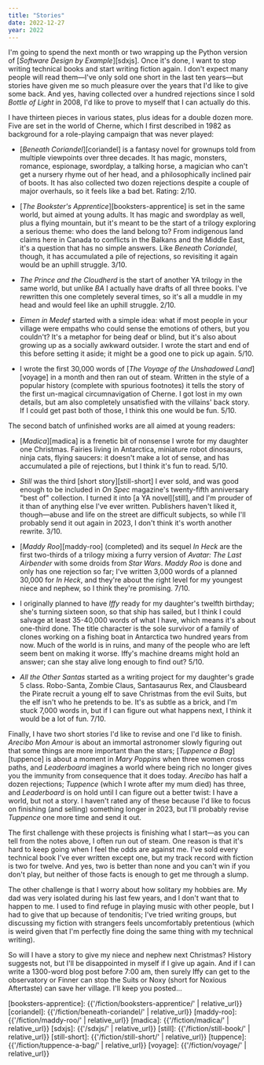 ```yaml
---
title: "Stories"
date: 2022-12-27
year: 2022
---
```


I'm going to spend the next month or two wrapping up the Python version of [*Software Design by Example*][sdxjs]. Once it's done, I want to stop writing technical books and start writing fiction again. I don't expect many people will read them—I've only sold one short in the last ten years—but stories have given me so much pleasure over the years that I'd like to give some back. And yes, having collected over a hundred rejections since I sold *Bottle of Light* in 2008, I'd like to prove to myself that I can actually do this.

I have thirteen pieces in various states, plus ideas for a double dozen more. Five are set in the world of Cherne, which I first described in 1982 as background for a role-playing campaign that was never played:

- [*Beneath Coriandel*][coriandel] is a fantasy novel for grownups told from multiple viewpoints over three decades. It has magic, monsters, romance, espionage, swordplay, a talking horse, a magician who can't get a nursery rhyme out of her head, and a philosophically inclined pair of boots. It has also collected two dozen rejections despite a couple of major overhauls, so it feels like a bad bet. Rating: 2/10.

- [*The Bookster's Apprentice*][booksters-apprentice] is set in the same world, but aimed at young adults. It has magic and swordplay as well, plus a flying mountain, but it's meant to be the start of a trilogy exploring a serious theme: who does the land belong to? From indigenous land claims here in Canada to conflicts in the Balkans and the Middle East, it's a question that has no simple answers. Like *Beneath Coriandel*, though, it has accumulated a pile of rejections, so revisiting it again would be an uphill struggle. 3/10.

- *The Prince and the Cloudherd* is the start of another YA trilogy in the same world, but unlike *BA* I actually have drafts of all three books. I've rewritten this one completely several times, so it's all a muddle in my head and would feel like an uphill struggle. 2/10.

- *Eimen in Medef* started with a simple idea: what if most people in your village were empaths who could sense the emotions of others, but you couldn't? It's a metaphor for being deaf or blind, but it's also about growing up as a socially awkward outsider. I wrote the start and end of this before setting it aside; it might be a good one to pick up again. 5/10.

- I wrote the first 30,000 words of [*The Voyage of the Unshadowed Land*][voyage] in a month and then ran out of steam. Written in the style of a popular history (complete with spurious footnotes) it tells the story of the first un-magical circumnavigation of Cherne. I got lost in my own details, but am also completely unsatisfied with the villains' back story. If I could get past both of those, I think this one would be fun. 5/10.

The second batch of unfinished works are all aimed at young readers:

- [*Madica*][madica] is a frenetic bit of nonsense I wrote for my daughter one Christmas. Fairies living in Antarctica, miniature robot dinosaurs, ninja cats, flying saucers: it doesn't make a lot of sense, and has accumulated a pile of rejections, but I think it's fun to read. 5/10.

- *Still* was the third [short story][still-short] I ever sold, and was good enough to be included in *On Spec* magazine's twenty-fifth anniversary "best of" collection. I turned it into [a YA novel][still], and I'm prouder of it than of anything else I've ever written. Publishers haven't liked it, though—abuse and life on the street are difficult subjects, so while I'll probably send it out again in 2023, I don't think it's worth another rewrite. 3/10.

- [*Maddy Roo*][maddy-roo] (completed) and its sequel *In Heck* are the first two-thirds of a trilogy mixing a furry version of *Avatar: The Last Airbender* with some droids from *Star Wars*. *Maddy Roo* is done and only has one rejection so far; I've written 3,000 words of a planned 30,000 for *In Heck*, and they're about the right level for my youngest niece and nephew, so I think they're promising. 7/10.

- I originally planned to have *Iffy* ready for my daughter's twelfth birthday; she's turning sixteen soon, so that ship has sailed, but I think I could salvage at least 35-40,000 words of what I have, which means it's about one-third done. The title character is the sole survivor of a family of clones working on a fishing boat in Antarctica two hundred years from now. Much of the world is in ruins, and many of the people who are left seem bent on making it worse. Iffy's machine dreams might hold an answer; can she stay alive long enough to find out? 5/10.

- *All the Other Santas* started as a writing project for my daughter's grade 5 class. Robo-Santa, Zombie Claus, Santasaurus Rex, and Clausbeard the Pirate recruit a young elf to save Christmas from the evil Suits, but the elf isn't who he pretends to be. It's as subtle as a brick, and I'm stuck 7,000 words in, but if I can figure out what happens next, I think it would be a lot of fun. 7/10.

Finally, I have two short stories I'd like to revise and one I'd like to finish. *Arecibo Mon Amour* is about an immortal astronomer slowly figuring out that some things are more important than the stars; [*Tuppence a Bag*][tuppence] is about a moment in *Mary Poppins* when three women cross paths, and *Leaderboard* imagines a world where being rich no longer gives you the immunity from consequence that it does today. *Arecibo* has half a dozen rejections; *Tuppence* (which I wrote after my mum died) has three, and *Leaderboard* is on hold until I can figure out a better twist: I have a world, but not a story. I haven't rated any of these because I'd like to focus on finishing (and selling) something longer in 2023, but I'll probably revise *Tuppence* one more time and send it out.

The first challenge with these projects is finishing what I start—as you can tell from the notes above, I often run out of steam. One reason is that it's hard to keep going when I feel the odds are against me. I've sold every technical book I've ever written except one, but my track record with fiction is two for twelve. And yes, two is better than none and you can't win if you don't play, but neither of those facts is enough to get me through a slump.

The other challenge is that I worry about how solitary my hobbies are. My dad was very isolated during his last few years, and I don't want that to happen to me. I used to find refuge in playing music with other people, but I had to give that up because of tendonitis; I've tried writing groups, but discussing my fiction with strangers feels uncomfortably pretentious (which is weird given that I'm perfectly fine doing the same thing with my technical writing).

So will I have a story to give my niece and nephew next Christmas? History suggests not, but I'll be disappointed in myself if I give up again. And if I can write a 1300-word blog post before 7:00 am, then surely Iffy can get to the observatory or Finner can stop the Suits or Noxy (short for Noxious Aftertaste) can save her village. I'll keep you posted…

[booksters-apprentice]: {{'/fiction/booksters-apprentice/' | relative_url}}
[coriandel]: {{'/fiction/beneath-coriandel/' | relative_url}}
[maddy-roo]: {{'/fiction/maddy-roo/' | relative_url}}
[madica]: {{'/fiction/madica/' | relative_url}}
[sdxjs]: {{'/sdxjs/' | relative_url}}
[still]: {{'/fiction/still-book/' | relative_url}}
[still-short]: {{'/fiction/still-short/' | relative_url}}
[tuppence]: {{'/fiction/tuppence-a-bag/' | relative_url}}
[voyage]: {{'/fiction/voyage/' | relative_url}}
